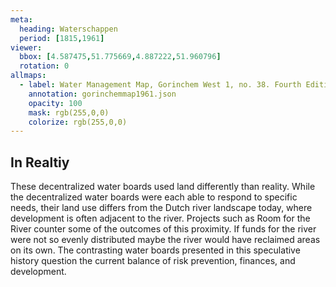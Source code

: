 ```yaml
---
meta:
  heading: Waterschappen
  period: [1815,1961]
viewer:
  bbox: [4.587475,51.775669,4.887222,51.960796]
  rotation: 0
allmaps:
  - label: Water Management Map, Gorinchem West 1, no. 38. Fourth Edition, series 1, 1961. 555 x 690 mm, Scale 1:50,000. Rijkswaterstaat.
    annotation: gorinchemmap1961.json
    opacity: 100
    mask: rgb(255,0,0)
    colorize: rgb(255,0,0)
---
```


## In Realtiy

These decentralized water boards used land differently than reality. While the decentralized water boards were each able to respond to specific needs, their land use differs from the Dutch river landscape today, where development is often adjacent to the river. Projects such as Room for the River counter some of the outcomes of this proximity. If funds for the river were not so evenly distributed maybe the river would have reclaimed areas on its own. The contrasting water boards presented in this speculative history question the current balance of risk prevention, finances, and development. 